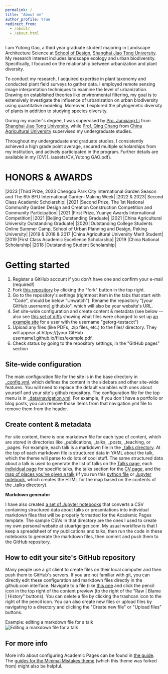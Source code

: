 ```yaml
---
permalink: /
title: "About me"
author_profile: true
redirect_from: 
  - /about/
  - /about.html
---
```


I am Yutong Gao, a third year graduate student majoring in Landscape Architecture Science at [School of Design](https://designschool.sjtu.edu.cn/), [Shanghai Jiao Tong University](https://en.sjtu.edu.cn/). My research interest includes landscape ecology and urban biodiversity. Specifically, I focused on the relationship between urbanization and plant diversity. 

To conduct my research, I acquired expertise in plant taxonomy and conducted plant field surveys to gather data. I employed remote sensing image interpretation techniques to examine the level of urbanization. Drawing on established theories like environmental filtering, my goal is to extensively investigate the influence of urbanization on urban biodiversity using quantitative modeling. Moreover, I explored the phylogenetic diversity of plants in addition to studying species diversity.

During my master's degree, I was supervised by [Pro.  Junxiang Li](https://designschool.sjtu.edu.cn/teacher/31104c124abec4f853ad19c8530ab586/professor/detail/5ed06355ead9bc12b4a54115) from [Shanghai Jiao Tong University](https://en.sjtu.edu.cn/), while [Prof. Qing Chang](https://yyxy.cau.edu.cn/art/2018/2/21/art_29675_42.html)  from [China Agricultural University](https://en.cau.edu.cn/) supervised my undergraduate studies.

Throughout my undergraduate and graduate studies, I consistently achieved a high grade point average, secured multiple scholarships from my institution, and actively participated in the program. Further details are available in my [CV](../assets/CV_Yutong GAO.pdf).


HONORS & AWARDS
======
|2023  |Third Prize, 2023 Chengdu Park City International Garden Season and The 6th BFU International Garden-Making Week|
|2022 & 2023| Second Class Academic Scholarship|
|2021  |Second Prize, The 1st National Community Garden Design and Creation Construction Competition and Community Participation|
|2021  |First Prize, Yuanye Awards International Competition|
|2021  |Beijing Outstanding Graduate|
|2021  |China Agricultural University Outstanding Graduate|
|2020  |Outstanding College Students Online Summer Camp, School of Urban Planning and Design, Peking University|
|2019 & 2018 & 2017  |China Agricultural University Merit Student|
|2019  |First Class Academic Excellence Scholarship| 
|2019  |China National Scholarship|
|2018  |Outstanding Student Scholarship|


Getting started
======
1. Register a GitHub account if you don't have one and confirm your e-mail (required!)
1. Fork [this repository](https://github.com/academicpages/academicpages.github.io) by clicking the "fork" button in the top right. 
1. Go to the repository's settings (rightmost item in the tabs that start with "Code", should be below "Unwatch"). Rename the repository "[your GitHub username].github.io", which will also be your website's URL.
1. Set site-wide configuration and create content & metadata (see below -- also see [this set of diffs](http://archive.is/3TPas) showing what files were changed to set up [an example site](https://getorg-testacct.github.io) for a user with the username "getorg-testacct")
1. Upload any files (like PDFs, .zip files, etc.) to the files/ directory. They will appear at https://[your GitHub username].github.io/files/example.pdf.  
1. Check status by going to the repository settings, in the "GitHub pages" section

Site-wide configuration
------
The main configuration file for the site is in the base directory in [_config.yml](https://github.com/academicpages/academicpages.github.io/blob/master/_config.yml), which defines the content in the sidebars and other site-wide features. You will need to replace the default variables with ones about yourself and your site's github repository. The configuration file for the top menu is in [_data/navigation.yml](https://github.com/academicpages/academicpages.github.io/blob/master/_data/navigation.yml). For example, if you don't have a portfolio or blog posts, you can remove those items from that navigation.yml file to remove them from the header. 

Create content & metadata
------
For site content, there is one markdown file for each type of content, which are stored in directories like _publications, _talks, _posts, _teaching, or _pages. For example, each talk is a markdown file in the [_talks directory](https://github.com/academicpages/academicpages.github.io/tree/master/_talks). At the top of each markdown file is structured data in YAML about the talk, which the theme will parse to do lots of cool stuff. The same structured data about a talk is used to generate the list of talks on the [Talks page](https://academicpages.github.io/talks), each [individual page](https://academicpages.github.io/talks/2012-03-01-talk-1) for specific talks, the talks section for the [CV page](https://academicpages.github.io/cv), and the [map of places you've given a talk](https://academicpages.github.io/talkmap.html) (if you run this [python file](https://github.com/academicpages/academicpages.github.io/blob/master/talkmap.py) or [Jupyter notebook](https://github.com/academicpages/academicpages.github.io/blob/master/talkmap.ipynb), which creates the HTML for the map based on the contents of the _talks directory).

**Markdown generator**

I have also created [a set of Jupyter notebooks](https://github.com/academicpages/academicpages.github.io/tree/master/markdown_generator
) that converts a CSV containing structured data about talks or presentations into individual markdown files that will be properly formatted for the Academic Pages template. The sample CSVs in that directory are the ones I used to create my own personal website at stuartgeiger.com. My usual workflow is that I keep a spreadsheet of my publications and talks, then run the code in these notebooks to generate the markdown files, then commit and push them to the GitHub repository.

How to edit your site's GitHub repository
------
Many people use a git client to create files on their local computer and then push them to GitHub's servers. If you are not familiar with git, you can directly edit these configuration and markdown files directly in the github.com interface. Navigate to a file (like [this one](https://github.com/academicpages/academicpages.github.io/blob/master/_talks/2012-03-01-talk-1.md) and click the pencil icon in the top right of the content preview (to the right of the "Raw | Blame | History" buttons). You can delete a file by clicking the trashcan icon to the right of the pencil icon. You can also create new files or upload files by navigating to a directory and clicking the "Create new file" or "Upload files" buttons. 

Example: editing a markdown file for a talk
![Editing a markdown file for a talk](/images/editing-talk.png)

For more info
------
More info about configuring Academic Pages can be found in [the guide](https://academicpages.github.io/markdown/). The [guides for the Minimal Mistakes theme](https://mmistakes.github.io/minimal-mistakes/docs/configuration/) (which this theme was forked from) might also be helpful.
